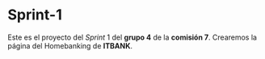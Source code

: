 # Sprint-1

Este es el proyecto del *Sprint* 1 del **grupo 4** de la **comisión 7**.
Crearemos la página del Homebanking de **ITBANK**.
